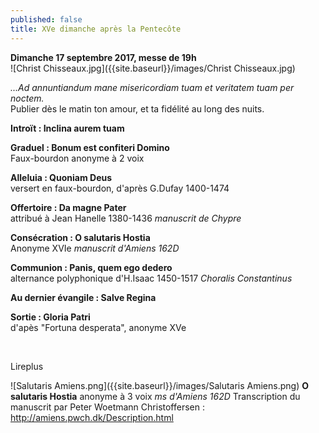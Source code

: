 ```yaml
---
published: false
title: XVe dimanche après la Pentecôte
---
```

**Dimanche 17 septembre 2017, messe de 19h**  
![Christ Chisseaux.jpg]({{site.baseurl}}/images/Christ Chisseaux.jpg)

*...Ad annuntiandum mane misericordiam tuam et veritatem tuam per noctem.*  
Publier dès le matin ton amour, et ta fidélité au long des nuits.

**Introït : Inclina aurem tuam**  

**Graduel : Bonum est confiteri Domino**  
Faux-bourdon anonyme à 2 voix

**Alleluia : Quoniam Deus**  
versert en faux-bourdon, d'après G.Dufay 1400-1474

**Offertoire : Da magne Pater**  
attribué à Jean Hanelle 1380-1436 *manuscrit de Chypre*

**Consécration : O salutaris Hostia**  
Anonyme XVIe *manuscrit d'Amiens 162D*

**Communion : Panis, quem ego dedero**  
alternance polyphonique d'H.Isaac 1450-1517 *Choralis Constantinus*

**Au dernier évangile : Salve Regina**

**Sortie : Gloria Patri**  
d'apès "Fortuna desperata", anonyme XVe

&nbsp;

Lireplus

![Salutaris Amiens.png]({{site.baseurl}}/images/Salutaris Amiens.png)
**O salutaris Hostia** anonyme à 3 voix *ms d'Amiens 162D*
Transcription du manuscrit par Peter Woetmann Christoffersen : http://amiens.pwch.dk/Description.html


